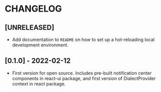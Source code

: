 # CHANGELOG

## [UNRELEASED]

* Add documentation to `README` on how to set up a hot-reloading local development environment.

## [0.1.0] - 2022-02-12

* First version for open source. Includes pre-built notification center components in react-ui package, and first version of DialectProvider context in react package.